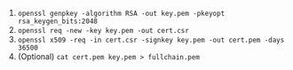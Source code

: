 1. `openssl genpkey -algorithm RSA -out key.pem -pkeyopt rsa_keygen_bits:2048`
2. `openssl req -new -key key.pem -out cert.csr`
3. `openssl x509 -req -in cert.csr -signkey key.pem -out cert.pem -days 36500`
4. (Optional) `cat cert.pem key.pem > fullchain.pem`